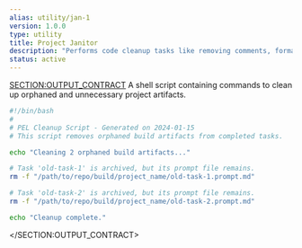 ```yaml
---
alias: utility/jan-1
version: 1.0.0
type: utility
title: Project Janitor
description: "Performs code cleanup tasks like removing comments, formatting, and deleting specified code blocks."
status: active
---
```

<SECTION:OUTPUT_CONTRACT>
A shell script containing commands to clean up orphaned and unnecessary project artifacts.
```bash
#!/bin/bash
#
# PEL Cleanup Script - Generated on 2024-01-15
# This script removes orphaned build artifacts from completed tasks.

echo "Cleaning 2 orphaned build artifacts..."

# Task 'old-task-1' is archived, but its prompt file remains.
rm -f "/path/to/repo/build/project_name/old-task-1.prompt.md"

# Task 'old-task-2' is archived, but its prompt file remains.
rm -f "/path/to/repo/build/project_name/old-task-2.prompt.md"

echo "Cleanup complete."
```
</SECTION:OUTPUT_CONTRACT>
```
